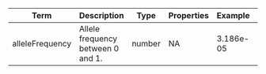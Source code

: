 |Term | Description | Type | Properties | Example | Enum|
| ---| ---| ---| ---| ---| --- |
| alleleFrequency | Allele frequency between 0 and 1. | number | NA | 3.186e-05 | NA|
